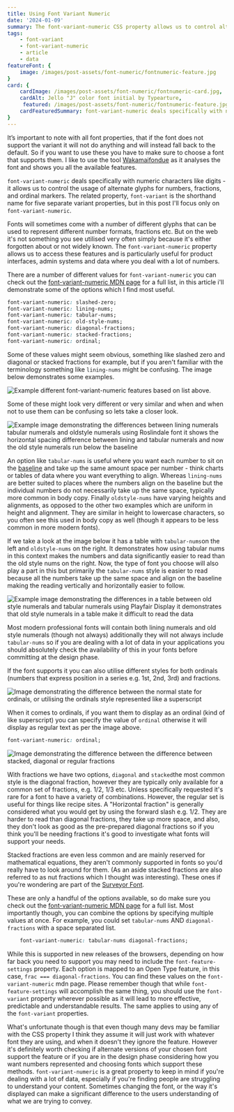 ```yaml
---
title: Using Font Variant Numeric
date: '2024-01-09'
summary: The font-variant-numeric CSS property allows us to control alternate glyphs for numbers, fractions, and ordinal markers.
tags:
    - font-variant
    - font-variant-numeric
    - article
    - data
featureFont: {  
    image: /images/post-assets/font-numeric/fontnumeric-feature.jpg
}
card: {
    cardImage: /images/post-assets/font-numeric/fontnumeric-card.jpg,
    cardAlt: Jello "J" color font initial by Typearture,
     featured: /images/post-assets/font-numeric/fontnumeric-feature.jpg,
    cardFeaturedSummary: font-variant-numeric deals specifically with numeric characters like digits.
}
---
```


It’s important to note with all font properties, that if the font does not support the variant it will not do anything and will instead fall back to the default. So if you want to use these you have to make sure to choose a font that supports them. I like to use the tool [Wakamaifondue](https://wakamaifondue.com/) as it analyses the font and shows you all the available features.

`font-variant-numeric` deals specifically with numeric characters like digits - it allows us to control the usage of alternate glyphs for numbers, fractions, and ordinal markers. The related property, `font-variant` is the shorthand name for five separate variant properties, but in this post I'll focus only on `font-variant-numeric`.

Fonts will sometimes come with a number of different glyphs that can be used to represent different number formats, fractions etc. But on the web it's not something you see utilised very often simply because it's either forgotten about or not widely known.   The `font-variant-numeric` property allows us to access these features and is particularly useful for product interfaces, admin systems and data where you deal with a lot of numbers.


There are a number of different values for `font-variant-numeric` you can check out the [font-variant-numeric MDN page](https://developer.mozilla.org/en-US/docs/Web/CSS/font-variant-numeric) for a full list, in this article i'll demonstrate some of the options which I find most useful.

```css 
font-variant-numeric: slashed-zero;
font-variant-numeric: lining-nums;
font-variant-numeric: tabular-nums;
font-variant-numeric: old-style-nums;
font-variant-numeric: diagonal-fractions;
font-variant-numeric: stacked-fractions;
font-variant-numeric: ordinal;

```

Some of these values might seem obvious, something like slashed zero and diagonal or stacked fractions for example, but if you aren't familiar with the terminology something like `lining-nums` might be confusing. The image below demonstrates some examples.

![Example different font-variant-numeric features based on list above.](/images/post-assets/font-numeric/fontnumeric.png)

Some of these might look very different or very similar and when and when not to use them can be confusing so lets take a closer look.


![Example image demonstrating the differences between lining numerals tabular numerals and oldstyle numerals using Roslindale font it shows the horizontal spacing difference between lining and tabular numerals and now the old style numerals run below the baseline ](/images/post-assets/font-numeric/fontnumeric-table.png)


An option like `tabular-nums` is useful where you want each number to sit on the [baseline](https://fonts.google.com/knowledge/glossary/baseline) and take up the same amount space per number - think charts or tables of data where you want everything to align. Whereas `lining-nums` are better suited to places where the numbers align on the baseline but the individual numbers do not necessarily take up the same space, typically more common in body copy. Finally `oldstyle-nums` have varying heights and alignments, as opposed to the other two examples which are uniform in height and alignment. They are similar in height to lowercase characters, so you often see this used in body copy as well (though it appears to be less common in more modern fonts).

If we take a look at the image below it has a table with  `tabular-nums`on the left and `oldstyle-nums` on the right. It demonstrates how using tabular nums in this context makes the numbers and data significantly easier to read than the old style nums on the right. Now, the type of font you choose will also play a part in this but primarily the `tabular-nums` style is easier to read because all the numbers take up the same space and align on the baseline making the reading vertically and horizontally easier to follow.

![Example image demonstrating the differences in a table between old style numerals and tabular numerals using Playfair Display it demonstrates that old style numerals in a table make it difficult to read the data ](/images/post-assets/font-numeric/fontnumeric-table-comparison.png)

Most modern professional fonts will contain both lining numerals and old style numerals (though not always) additionally they will not always include `tabular-nums` so if you are dealing with a lot of data in your applications you should absolutely check the availability of this in your fonts before committing at the design phase.

If the font supports it you can also utilise different styles for both ordinals (numbers that express position in a series e.g. 1st, 2nd, 3rd) and fractions. 

![Image demonstrating the difference between the normal state for ordinals, or utilising the ordinals style represented like a superscript](/images/post-assets/font-numeric/ordinals.png)

When it comes to ordinals, if you want them to display as an ordinal (kind of like superscript) you can specify the value of `ordinal` otherwise it will display as regular text as per the image above.

```css 
font-variant-numeric: ordinal;
```

![Image demonstrating the difference between the difference between stacked, diagonal or regular fractions](/images/post-assets/font-numeric/fractions.png)

With fractions we have two options, `diagonal` and `stacked`the most common style is the diagonal fraction, however they are typically only available for a common set of fractions, e.g. 1/2, 1/3 etc. Unless specifically requested it's rare for a font to have a variety of combinations. However, the regular set is useful for things like recipe sites. A "Horizontal fraction" is generally considered what you would get by using the forward slash e.g. 1/2. They are harder to read than diagonal fractions, they take up more space, and also, they don't look as good as the pre-prepared diagonal fractions so if you think you'll be needing fractions it's good to investigate what fonts will support your needs.

Stacked fractions are even less common and are mainly reserved for mathematical equations, they aren't commonly supported in fonts so you'd really have to look around for them. (As an aside stacked fractions are also referred to as nut fractions which I thought was interesting). These ones if you're wondering are part of the  [Surveyor Font](https://www.typography.com/fonts/surveyor/overview).

These are only a handful of the options available, so do make sure you check out the [font-variant-numeric MDN page](https://developer.mozilla.org/en-US/docs/Web/CSS/font-variant-numeric) for a full list. Most importantly though, you can combine the options by specifying multiple values at once. For example, you could set `tabular-nums` AND `diagonal-fractions` with a space separated list.

```css
    font-variant-numeric: tabular-nums diagonal-fractions;
```

While this is supported in new releases of the browsers, depending on how far back you need to support you may need to include the `font-feature-settings` property. Each option is mapped to an Open Type feature, in this case, `frac === diagonal-fractions`. You can find these values on the `font-variant-numeric` mdn page. Please remember though that while `font-feature-settings` will accomplish the same thing, you should use the `font-variant` property wherever possible as it will lead to more effective, predictable and understandable results. The same applies to using any of the `font-variant` properties.

What's unfortunate though is that even though many devs may be familiar with the CSS property I think they assume it will just work with whatever font they are using, and when it doesn't they ignore the feature. However it's definitely worth checking if alternate versions of your chosen font support the feature or if you are in the design phase considering how you want numbers represented and choosing fonts which support these methods. `font-variant-numeric` is a great property to keep in mind if you're dealing with a lot of data, especially if you're finding people are struggling to understand your content. Sometimes changing the font, or the way it's displayed can make a significant difference to the users understanding of what we are trying to convey. 
